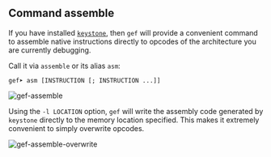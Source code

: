 ## Command assemble ## 


If you have installed [`keystone`](http://www.keystone-engine.org/), then `gef` will provide
a convenient command to assemble native instructions directly to opcodes of the
architecture you are currently debugging.

Call it via `assemble` or its alias `asm`:

```
gef➤ asm [INSTRUCTION [; INSTRUCTION ...]]
```

![gef-assemble](https://i.imgur.com/ShuPF6h.png)

Using the `-l LOCATION` option, `gef` will write the assembly code generated by
`keystone` directly to the memory location specified. This makes it extremely
convenient to simply overwrite opcodes.

![gef-assemble-overwrite](https://i.imgur.com/CvJv36q.png)

